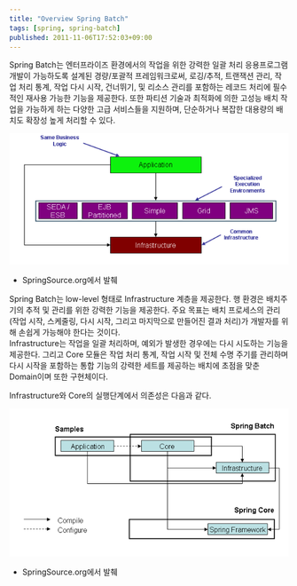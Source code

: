 ```yaml
---
title: "Overview Spring Batch"
tags: [spring, spring-batch]
published: 2011-11-06T17:52:03+09:00
---
```


Spring Batch는 엔터프라이즈 환경에서의 작업을 위한 강력한 일괄 처리 응용프로그램 개발이 가능하도록 설계된 경량/포괄적 프레임워크로써, 로깅/추적, 트랜잭션 관리, 작업 처리 통계, 작업 다시 시작, 건너뛰기, 및 리소스 관리를 포함하는 레코드 처리에 필수적인 재사용 가능한 기능을 제공한다. 또한 파티션 기술과 최적화에 의한 고성능 배치 작업을 가능하게 하는 다양한 고급 서비스들을 지원하며, 단순하거나 복잡한 대용량의 배치도 확장성 높게 처리할 수 있다.

![batch execution environment](../assets/images/2011-11-06-ExecutionEnvironment.png)

- SpringSource.org에서 발췌
  

Spring Batch는 low-level 형태로 Infrastructure 계층을 제공한다. 행 환경은 배치주기의 추적 및 관리를 위한 강력한 기능을 제공한다. 주요 목표는 배치 프로세스의 관리(작업 시작, 스케줄링, 다시 시작, 그리고 마지막으로 만들어진 결과 처리)가 개발자를 위해 손쉽게 가능해야 한다는 것이다.  
Infrastructure는 작업을 일괄 처리하며, 예외가 발생한 경우에는 다시 시도하는 기능을 제공한다. 그리고 Core 모듈은 작업 처리 통계, 작업 시작 및 전체 수명 주기를 관리하며 다시 시작을 포함하는 통합 기능의 강력한 세트를 제공하는 배치에 초점을 맞춘 Domain이며 또한 구현체이다.  
  
Infrastructure와 Core의 실행단계에서 의존성은 다음과 같다.  

![batch runtime-dependencies](../assets/images/2011-11-06-RuntimeDependencies.png)

- SpringSource.org에서 발췌


